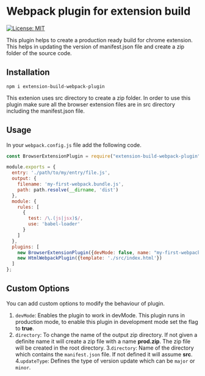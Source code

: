 # Webpack plugin for extension build
[![License: MIT](https://img.shields.io/badge/License-MIT-blue.svg)](https://opensource.org/licenses/MIT)

This plugin helps to create a production ready build for chrome extension. This helps in updating the version of manifest.json file and create a zip folder of the source code.


## Installation

```
npm i extension-build-webpack-plugin
```

This extenion uses src directory to create a zip folder. In order to use this plugin make sure all the browser extension files are in src directory including the manifest.json file.

## Usage

In your `webpack.config.js` file add the following code.

```javascript
const BrowserExtensionPlugin = require("extension-build-webpack-plugin");

module.exports = {
  entry: './path/to/my/entry/file.js',
  output: {
    filename: 'my-first-webpack.bundle.js',
    path: path.resolve(__dirname, 'dist')
  },
  module: {
    rules: [
      {
        test: /\.(js|jsx)$/,
        use: 'babel-loader'
      }
    ]
  },
  plugins: [
    new BrowserExtensionPlugin({devMode: false, name: "my-first-webpack.zip", directory: "src", updateType: "minor"}),
    new HtmlWebpackPlugin({template: './src/index.html'})
  ]
};
```
## Custom Options

You can add custom options to modify the behaviour of plugin.

1. `devMode`: Enables the plugin to work in devMode. This plugin runs in production mode, to enable this plugin in development mode set the flag to **true**.
2. `directory`: To change the name of the output zip directory. If not given a definite name it will create a zip file with a name **prod.zip**. The zip file will be created in the root directory.
3.`directory`: Name of the directory which contains the `manifest.json` file. If not defined it will assume **src**.
4.`updateType`: Defines the type of version update which can be `major` or `minor`.
